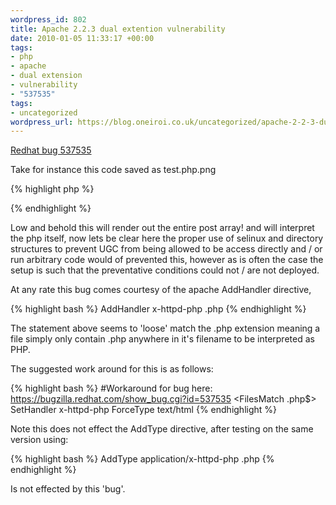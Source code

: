 ```yaml
--- 
wordpress_id: 802
title: Apache 2.2.3 dual extention vulnerability
date: 2010-01-05 11:33:17 +00:00
tags: 
- php
- apache
- dual extension
- vulnerability
- "537535"
tags: 
- uncategorized
wordpress_url: https://blog.oneiroi.co.uk/uncategorized/apache-2-2-3-dual-extention-vulnerability
---
```

<a href="https://bugzilla.redhat.com/show_bug.cgi?id=537535">Redhat bug 537535</a>

Take for instance this code saved as test.php.png

{% highlight php %}
<?PHP
print_r($_POST);
?>
{% endhighlight %}

Low and behold this will render out the entire post array! and will interpret the php itself, now lets be clear here the proper use of selinux and directory structures to prevent UGC from being allowed to be access directly and / or run arbitrary code would of prevented this, however as is often the case the setup is such that the preventative conditions could not / are not deployed.

At any rate this bug comes courtesy of the apache AddHandler directive, 

{% highlight bash %}
AddHandler x-httpd-php .php
{% endhighlight %}

The statement above seems to 'loose' match the .php extension meaning a file simply only contain .php anywhere in it's filename to be interpreted as PHP.

The suggested work around for this is as follows:

{% highlight bash %}
#Workaround for bug here: https://bugzilla.redhat.com/show_bug.cgi?id=537535
<FilesMatch \.php$>
SetHandler x-httpd-php
ForceType text/html
</FilesMatch>
{% endhighlight %}

Note this does not effect the AddType directive, after testing on the same version using:

{% highlight bash %}
AddType application/x-httpd-php .php
{% endhighlight %}

Is not effected by this 'bug'.




